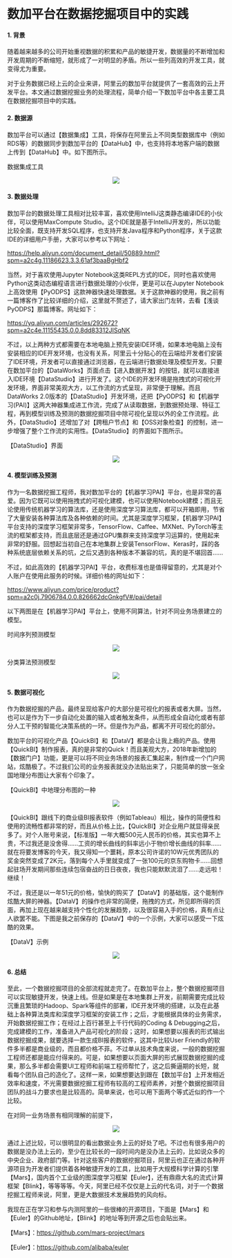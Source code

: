 # 数加平台在数据挖掘项目中的实践
<h4>1. 背景</h4>

随着越来越多的公司开始重视数据的积累和产品的敏捷开发，数据量的不断增加和开发周期的不断缩短，就形成了一对明显的矛盾。所以一些列高效的开发工具，就变得尤为重要。

对于业务数据已经上云的企业来讲，阿里云的数加平台就提供了一套高效的云上开发平台。本文通过数据挖掘业务的处理流程，简单介绍一下数加平台中各主要工具在数据挖掘项目中的实践。


<h4>2. 数据源</h4>

数加平台可以通过【数据集成】工具，将保存在阿里云上不同类型数据库中（例如RDS等）的数据同步到数加平台的【DataHub】中，也支持将本地客户端的数据上传到【DataHub】中。如下图所示。

数据集成工具
<div style="text-align:center" align="center">
<img src="/images/数据挖掘1.png" align="center" />
</div>


<h4>3. 数据处理</h4>


数加平台的数据处理工具相对比较丰富，喜欢使用IntelliJ这类静态编译IDE的小伙伴，可以使用MaxCompute Studio。这个IDE就是基于IntelliJ开发的，所以功能比较全面，既支持开发SQL程序，也支持开发Java程序和Python程序，关于这款IDE的详细用户手册，大家可以参考以下网址：

https://help.aliyun.com/document_detail/50889.html?spm=a2c4g.11186623.3.3.61af3baaBgHbf2

当然，对于喜欢使用Jupyter Notebook这类REPL方式的IDE，同时也喜欢使用Python这类动态编程语言进行数据处理的小伙伴，更是可以在Jupyter Notebook上高效使用【PyODPS】这款神器快速处理数据。关于这款神器的使用，我之前有一篇博客作了比较详细的介绍，这里就不赘述了，请大家出门左转，去看【浅谈PyODPS】那篇博客。网址如下：

https://yq.aliyun.com/articles/292672?spm=a2c4e.11155435.0.0.8dd83312JISqNK

不过，以上两种方式都需要在本地电脑上预先安装IDE环境，如果本地电脑上没有安装相应的IDE开发环境，也没有关系，阿里云十分贴心的在云端给开发者们安装了IDE环境，开发者可以直接通过浏览器，在云端进行数据处理及模型开发。只要在数加平台的【DataWorks】页面点击【进入数据开发】的按钮，就可以直接进入IDE环境【DataStudio】进行开发了。这个IDE的开发环境是拖拽式的可视化开发环境，界面非常美观大方，以工作流的方式呈现，非常便于理解。而且DataWorks 2.0版本的【DataStudio】开发环境，还把【PyODPS】和【机器学习(PAI)】这两大神器集成进工作流，完成了从读取数据，到数据预处理、特征工程，再到模型训练及预测的数据挖掘项目中除可视化呈现以外的全工作流程。此外，【DataStudio】还增加了对【跨租户节点】和【OSS对象检查】的控制，进一步增强了整个工作流的实用性。【DataStudio】的界面如下图所示。

【DataStudio】界面
<div style="text-align:center" align="center">
<img src="/images/数据挖掘2.png" align="center" />
</div>


<h4>4. 模型训练及预测</h4>

作为一名数据挖掘工程师，我对数加平台的【机器学习PAI】平台，也是非常的喜爱。因为它既可以使用拖拽式的可视化建模，也可以使用Notebook建模；而且无论使用传统机器学习的算法库，还是使用深度学习算法库，都可以开箱即用，节省了大量安装各种算法库及各种依赖的时间。尤其是深度学习框架，【机器学习PAI】平台支持的深度学习框架非常多，TensorFlow、Caffee、MXNet、PyTorch等主流的框架都支持，而且底层还是通过GPU集群来支持深度学习运算的，使用起来非常的舒服。回想起当初自己在本地集群上安装TensorFlow、Keras时，踩的各种系统底层依赖关系的坑，之后又遇到各种版本不兼容的坑，真的是不堪回首……

不过，如此高效的【机器学习PAI】平台，收费标准也是值得留意的，尤其是对个人账户在使用此服务的时候。详细价格的网址如下：

https://www.aliyun.com/price/product?spm=a2c0j.7906784.0.0.826662dcGnkgfV#/pai/detail

以下两图是在【机器学习PAI】平台上，使用不同算法，针对不同业务场景建立的模型。

时间序列预测模型
<div style="text-align:center" align="center">
<img src="/images/数据挖掘3.png" align="center" />
</div>

分类算法预测模型
<div style="text-align:center" align="center">
<img src="/images/数据挖掘4.png" align="center" />
</div>


<h4>5. 数据可视化</h4>


作为数据挖掘的产品，最终呈现给客户的大部分是可视化的报表或者大屏。当然，也可以是作为下一步自动化处置的输入或者触发条件，从而形成全自动化或者有部分人工干预的智能化决策系统的一环。但是作为产品，都离不开可视化的部分。

数加平台的可视化产品【QuickBI】和【DataV】都是会让我上瘾的产品。使用【QuickBI】制作报表，真的是非常的Quick！而且美观大方，2018年新增加的【数据门户】功能，更是可以将不同业务场景的报表汇集起来，制作成一个门户网站，炫酷极了。不过我们公司的业务报表就没办法贴出来了，只能简单的放一张全国地理分布图让大家有个印象了。

【QuickBI】中地理分布图的一种
<div style="text-align:center" align="center">
<img src="/images/数据挖掘5.png" align="center" />
</div>

【QuickBI】跟线下的商业级BI报表软件（例如Tableau）相比，操作的简便性和使用的流畅性都非常的好，而且从价格上比，【QuickBI】对企业用户就显得亲民多了。对个人账号来说，【标准版】一年大概500元人民币的价格，其实也算不上贵，不过我还是没舍得……工资的增长曲线的斜率远小于物价增长曲线的斜率……就在将要发博客的今天，我又得知一个噩耗，原本公司许诺的10W元优秀团队的奖金突然变成了2K元，落到每个人手里就变成了一张100元的京东购物卡……回想起驻场开发期间那些连续包宿奋战的日日夜夜，我也只能默默流泪了……走远啦！继续！

不过，我还是以一年51元的价格，愉快的购买了【DataV】的基础版，这个能制作炫酷大屏的神器。【DataV】的操作也非常的简便，拖拽的方式，所见即所得的页面，再加上现在越来越支持个性化的发展趋势，以及很容易入手的价格，真有点让人欲罢不能。下图是我之前保存的【DataV】中的一个示例，大家可以感受一下炫酷的效果。

【DataV】示例
<div style="text-align:center" align="center">
<img src="/images/数据挖掘6.png" align="center" />
</div>


<h4>6. 总结</h4>

至此，一个数据挖掘项目的全部流程就走完了。在数加平台上，整个数据挖掘项目可以实现敏捷开发，快速上线。但是如果是在本地集群上开发，前期需要完成比较沉重且繁琐的Hadoop、Spark等组件的部署，IDE开发环境的搭建，以及在此基础上各种算法类库和深度学习框架的安装工作；之后，才能根据具体的业务需求，开始数据挖掘工作；在经过上百行甚至上千行代码的Coding & Debugging之后，完成建模的工作，准备进入产品可视化的阶段；这时，如果想要以报表的形式输出数据挖掘成果，就要选择一款生成BI报表的软件，这其中比较User Friendly的软件多半都是商业级的，而且都价格不菲。不过单从技术角度来说，一般的数据挖掘工程师还都是能应付得来的。可是，如果想要以页面大屏的形式展现数据挖掘的成果，那么多半都会需要UI工程师和前端工程师帮忙了，这之后撕逼期的长短，就看每个团队自己的造化了。这样一来，如果想要达到跟在【数加平台】上开发相近效率和速度，不光需要数据挖掘工程师有较高的工程师素养，对整个数据挖掘项目团队的战斗力要求也是比较高的。简单来说，也可以用下面两个等式近似的作一个比较。

在对同一业务场景有相同理解的前提下，
<div style="text-align:center" align="center">
<img src="/images/数据挖掘7.png" align="center" />
</div>

通过上述比较，可以很明显的看出数据业务上云的好处了吧。不过也有很多用户的数据是没办法上云的，至少在比较长的一段时间内是没办法上云的，比如说众多的中央企业、政府部门等。针对这些客户的数据挖掘项目，阿里云也正在通过各种开源项目为开发者们提供着各种敏捷开发的工具，比如用于大规模科学计算的引擎【Mars】，国内首个工业级的图深度学习框架【Euler】，还有鼎鼎大名的流式计算框架【Blink】，等等等等。今天，阿里已经不仅仅是上云的代名词，对于一个数据挖掘工程师来说，阿里，更是大数据技术发展趋势的风向标。

我现在正在学习和参与内测阿里的一些很棒的开源项目，下面是【Mars】和【Euler】的Github地址，【Blink】的地址等到开源之后也会贴出来。

【Mars】：https://github.com/mars-project/mars

【Euler】：https://github.com/alibaba/euler
